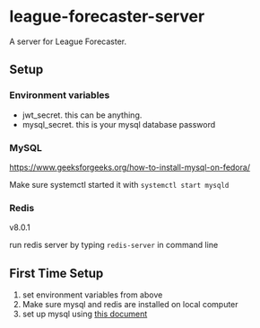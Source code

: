 # league-forecaster-server

A server for League Forecaster.

## Setup

### Environment variables

-   jwt_secret. this can be anything.
-   mysql_secret. this is your mysql database password

### MySQL

https://www.geeksforgeeks.org/how-to-install-mysql-on-fedora/

Make sure systemctl started it with `systemctl start mysqld`

### Redis

v8.0.1

run redis server by typing `redis-server` in command line

## First Time Setup
1. set environment variables from above
2. Make sure mysql and redis are installed on local computer
3. set up mysql using [this document](./src/mysql/README.md)